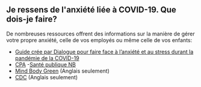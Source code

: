 ## Je ressens de l'anxiété liée à COVID-19. Que dois-je faire?

De nombreuses ressources offrent des informations sur la manière de gérer votre propre anxiété, celle de vos employés ou même celle de vos enfants:

- [Guide crée par Dialogue pour faire face à l’anxiété et au stress durant la pandémie de la COVID-19
  ](dialogue.co/mental-health-covid-19)
- [CPA](https://cpa.ca/fr/covid-19/) -[Santé publique NB](https://www2.gnb.ca/content/gnb/fr/ministeres/bmhc/maladies_transmissibles/content/maladies_respiratoires/coronavirus/la-sante-mentale-et-ladaptation-psychologique-pendant-la-pandemi.html#enfants)
- [Mind Body Green](https://www.mindbodygreen.com/articles/how-to-calm-your-anxiety-about-coronavirus-in-90-seconds) (Anglais seulement)
- [CDC](https://www.cdc.gov/coronavirus/2019-ncov/prepare/managing-stress-anxiety.html?CDC_AA_refVal=https%3A%2F%2Fwww.cdc.gov%2Fcoronavirus%2F2019-ncov%2Fabout%2Fcoping.html) (Anglais seulement)
